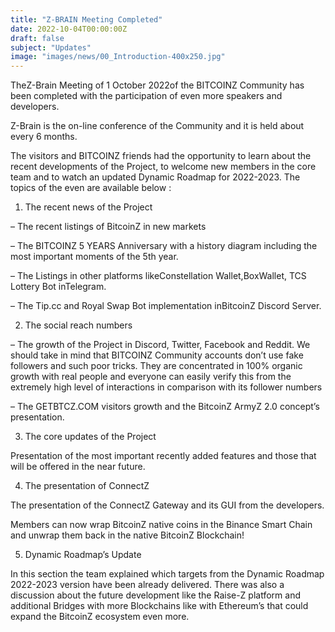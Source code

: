 ```yaml
---
title: "Z-BRAIN Meeting Completed"
date: 2022-10-04T00:00:00Z
draft: false
subject: "Updates"
image: "images/news/00_Introduction-400x250.jpg"
---
```


TheZ-Brain Meeting of 1 October 2022of the BITCOINZ Community has been completed with the participation of even more speakers and developers.

Z-Brain is the on-line conference of the Community and it is held about every 6 months.

The visitors and BITCOINZ friends had the opportunity to learn about the recent developments of the Project, to welcome new members in the core team and to watch an updated Dynamic Roadmap for 2022-2023. The topics of the even are available below :

1) The recent news of the Project

– The recent listings of BitcoinZ in new markets

– The BITCOINZ 5 YEARS Anniversary with a history diagram including the most important moments of the 5th year.

– The Listings in other platforms likeConstellation Wallet,BoxWallet, TCS Lottery Bot inTelegram.

– The Tip.cc and Royal Swap Bot implementation inBitcoinZ Discord Server.

2) The social reach numbers

– The growth of the Project in Discord, Twitter, Facebook and Reddit. We should take in mind that BITCOINZ Community accounts don’t use fake followers and such poor tricks. They are concentrated in 100% organic growth with real people and everyone can easily verify this from the extremely high level of interactions in comparison with its follower numbers

– The GETBTCZ.COM visitors growth and the BitcoinZ ArmyZ 2.0 concept’s presentation.

3) The core updates of the Project

Presentation of the most important recently added features and those that will be offered in the near future.

4) The presentation of ConnectZ

The presentation of the ConnectZ Gateway and its GUI from the developers.

Members can now wrap BitcoinZ native coins in the Binance Smart Chain and unwrap them back in the native BitcoinZ Blockchain!

5) Dynamic Roadmap’s Update

In this section the team explained which targets from the Dynamic Roadmap 2022-2023 version have been already delivered. There was also a discussion about the future development like the Raise-Z platform and additional Bridges with more Blockchains like with Ethereum’s that could expand the BitcoinZ ecosystem even more.
